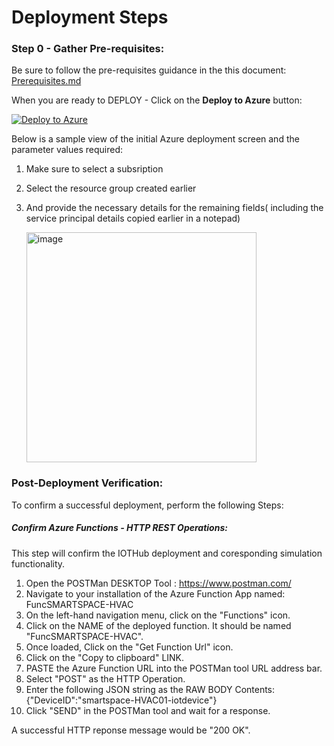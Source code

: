 # Deployment Steps

### Step 0 - Gather Pre-requisites:
Be sure to follow the pre-requisites guidance in the this document: [Prerequisites.md](https://github.com/CloudLabsAI-Azure/Solution-Accelerators/blob/main/Smart-Spaces-Sustainability/Deployment/Prerequisites.md)

When you are ready to DEPLOY - Click on the **Deploy to Azure** button:

[![Deploy to Azure](https://aka.ms/deploytoazurebutton)](https://portal.azure.com/#create/Microsoft.Template/uri/https%3A%2F%2Fraw.githubusercontent.com%2FCloudLabsAI-Azure%2FSolution-Accelerators%2Fmain%2FSmart-Spaces-Sustainability%2Ftemplates%2Fdeploy-01.json)

Below is a sample view of the initial Azure deployment screen and the parameter values required:

1. Make sure to select a subsription
2. Select the resource group created earlier
3. And provide the necessary details for the remaining fields( including the service principal details copied earlier in a notepad)

   <img width="368" alt="image" src="https://user-images.githubusercontent.com/83011430/195091911-12a3e24e-6d01-4ef3-a25f-2c476481518e.png">
   
### Post-Deployment Verification:

To confirm a successful deployment, perform the following Steps:

##### Confirm Azure Functions - HTTP REST Operations:
This step will confirm the IOTHub deployment and coresponding simulation functionality.

1. Open the POSTMan DESKTOP Tool : https://www.postman.com/
2. Navigate to your installation of the Azure Function App named: FuncSMARTSPACE-HVAC
3. On the left-hand navigation menu, click on the "Functions" icon.
4. Click on the NAME of the deployed function. It should be named "FuncSMARTSPACE-HVAC".
5. Once loaded, Click on the "Get Function Url" icon.
6. Click on the "Copy to clipboard" LINK.  
7. PASTE the Azure Function URL into the POSTMan tool URL address bar.
8. Select "POST" as the HTTP Operation.
9. Enter the following JSON string as the RAW BODY Contents:
          {"DeviceID":"smartspace-HVAC01-iotdevice"}
10. Click "SEND" in the POSTMan tool and wait for a response. 

A successful HTTP reponse message would be "200 OK".
